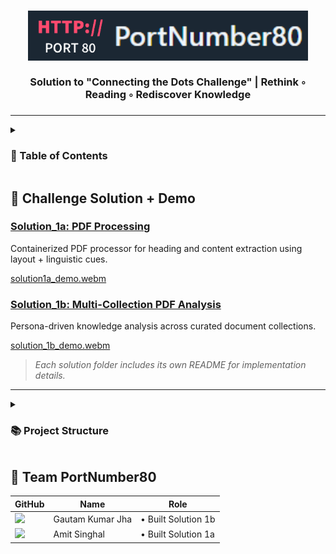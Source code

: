 <h3 align="center">
  <img src="./assets/logo.png" alt="PortNumber80 Logo" height="80"/><br/><br/>Solution to "Connecting the Dots Challenge" | Rethink  ◦  Reading  ◦  Rediscover Knowledge
</h3>
<h3 align="center"></h3>
<hr/>

<details><summary><h3>📑 Table of Contents</h3></summary>

- [Challenge Solution + Demo](#-challenge-solution--demo)  
  - [Solution\_1a: PDF Processing](#solution_1a-pdf-processing)  
  - [Solution\_1b: Multi-Collection PDF Analysis](#solution_1b-multi-collection-pdf-analysis)
- [PortNumber80 - Team Details](#-team-portnumber80)

</details>

## 🏁 Challenge Solution + Demo

### [Solution\_1a: PDF Processing](./Solution_1a/README.md)

Containerized PDF processor for heading and content extraction using layout + linguistic cues.<br/>

[solution1a_demo.webm](https://github.com/user-attachments/assets/ce1a6c98-7159-4197-acea-54de93998d99)

### [Solution\_1b: Multi-Collection PDF Analysis](./Solution_1b/README.md)

Persona-driven knowledge analysis across curated document collections.<br/>

[solution_1b_demo.webm](https://github.com/user-attachments/assets/dc5264a8-85aa-495e-a88b-c99c49a0d6c2 )

> *Each solution folder includes its own README for implementation details.*
---

<details><summary><h3>📚 Project Structure</h3></summary>
<br/>
  
  ```bash
📂 PortNumber80-AIH25/
├── 📄 README.md                              # Documentation
├── 📄 docker-compose.yml                     # Docker orchestration for services
├── 📁 assets/                                # Project assets
│   ├── 🖼️ logo.png   
│   └──     solution1a_demo.mp4         
│
├── 📁 Solution_1a/                           # Challenge 1a: PDF Processing Solution
│   ├── 📄 Dockerfile                                   # Container configuration for PDF processing
│   ├── 📄 process_pdfs.py                              # Main PDF processing script
│   ├── 📄 README.md                                    # Solution 1a documentation
│   ├── 📄 requirements.txt                             # Python dependencies
│   │
│   ├── 📁 debug/                                       # Debugging utilities
│   │   ├── 🐞 debug_pdf.py        
│   │   └── 🐞 debug_title.py     
│   │
│   ├── 📁 local_model/                                 # Local ML model
│   │   └── 📁 models--prajjwal1--bert-tiny/  
│   │
│   ├── 📁 pdf_outliner/                                # Core PDF processing module
│   │   └── 📄 extractor.py                                       # PDF content extraction logic
│   │
│   ├── 📁 sample_dataset/                              # Test dataset for validation
│   │   ├── 📁 expected_outputs/                                  # Expected JSON outputs
│   │   ├── 📁 outputs/                                           # Generated JSON outputs
│   │   ├── 📁 pdfs/                                              # Sample PDF input files
│   │   └── 📁 schema/                                            # Output format specifications
│   │       └── 📄 output_schema.json
│   │
│   └── 📁 tests/                                       # Unit tests and validation
│       └── 📄 test_solution.py                                   # Test suite for Solution 1a
│
└── 📁 Solution_1b/                           # Challenge 1b: Multi-Collection PDF Analysis
    ├── 📄 Dockerfile                                   # Container configuration
    ├── 📄 README.md                                    # Solution 1b documentation
    ├── 📄 requirements.txt                             # Python dependencies
    │
    ├── 📁 Collection_1/                                # Travel Planning Collection
    │   ├── 📄 challenge1b_input.json                                 # Input configuration
    │   ├── 📄 challenge1b_output.json                                # Expected result
    │   ├── 📄 solution1b_output.json                                 # Generated JSON
    │   └── 📁 PDFs/                                                  # South of France travel guides
    │
    ├── 📁 Collection_2/                                # Adobe Acrobat Learning Collection
    │   ├── 📄 challenge1b_input.json                                 # Input configuration
    │   ├── 📄 challenge1b_output.json                                # Expected result
    │   ├── 📄 solution1b_output.json                                 # Generated JSON
    │   └── 📁 PDFs/                                                  # Acrobat tutorial documents
    │
    ├── 📁 Collection_3/                                # Recipe Collection
    │   ├── 📄 challenge1b_input.json                                 # Input configuration
    │   ├── 📄 challenge1b_output.json                                # Expected result
    │   ├── 📄 solution1b_output.json                                 # Generated JSON
    │   └── 📁 PDFs/                                                  # Cooking and recipe guides
    │
    └── 📁 src/                                         # Source code for Solution 1b
        ├── 📄 app.py                                                 # Main application logic
        ├── 📄 utils.py                                               # Utility functions
        ├── 📄 persona.json                                           # Persona definitions & learned keywords
        └── 📁 local_model/                                           # Local semantic embedding model 
```

</details>
</h2>

## 👥 **Team PortNumber80**

| GitHub                                                                                                                              | Name             | Role                                              |
| ----------------------------------------------------------------------------------------------------------------------------------- | ---------------- | ------------------------------------------------- |
| <a href="https://github.com/gkjha2772"><img src="https://avatars.githubusercontent.com/u/151064648?v=4&s=100" width="50"/></a>      | Gautam Kumar Jha | • Built Solution 1b                               |
| <a href="https://github.com/amit712singhal"><img src="https://avatars.githubusercontent.com/u/123376849?v=4&s=100" width="50"/></a> | Amit Singhal     | • Built Solution 1a                               |
